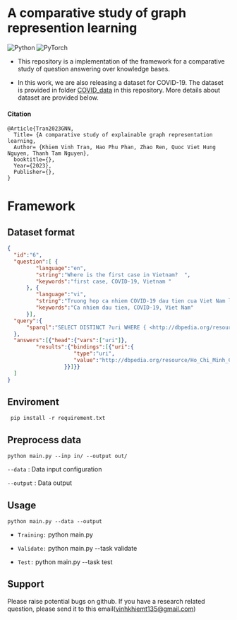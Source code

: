 # A comparative study of graph represention learning

![Python](https://img.shields.io/badge/python-3670A0?style=for-the-badge&logo=python&logoColor=ffdd54) 	![PyTorch](https://img.shields.io/badge/PyTorch-%23EE4C2C.svg?style=for-the-badge&logo=PyTorch&logoColor=white)

- This repository is a implementation of the framework for a comparative study of question answering over knowledge bases.

- In this work, we are also releasing a dataset for COVID-19. The dataset is provided in folder [COVID_data](https://github.com/tamlhp/kbqa/tree/main/data/COVID) in this repository. More details about dataset are provided below.

<!-- <!-- *Paper*: []() -->
#### Citation 
```
@Article{Tran2023GNN,
  Title= {A comparative study of explainable graph representation learning,
  Author= {Khiem Vinh Tran, Hao Phu Phan, Zhao Ren, Quoc Viet Hung Nguyen, Thanh Tam Nguyen},
  booktitle={},
  Year={2023},
  Publisher={},
}
```
# Framework

## Dataset format

```json
{
  "id":"6",
  "question":[ {
         "language":"en",
         "string":"Where is the first case in Vietnam?  ",
         "keywords":"first case, COVID-19, Vietnam "
      }, {
         "language":"vi",
         "string":"Truong hop ca nhiem COVID-19 dau tien cua Viet Nam la o dau?",
         "keywords":"Ca nhiem dau tien, COVID-19, Viet Nam"
      }],
  "query":{
      "sparql":"SELECT DISTINCT ?uri WHERE { <http://dbpedia.org/resource/COVID-19_pandemic_in_Vietnam> <http://dbpedia.org/property/firstCase> ?uri }"
  },
  "answers":[{"head":{"vars":["uri"]},
         "results":{"bindings":[{"uri":{
                     "type":"uri",
                     "value":"http://dbpedia.org/resource/Ho_Chi_Minh_City"
                  }}]}}
  ]
}
```

## Enviroment
` pip install -r requirement.txt` 
## Preprocess data


`python main.py --inp in/ --output out/ `

`--data` : Data input configuration

`--output` : Data output

##  Usage

`python main.py --data --output`
- ```Training:``` python main.py 

- ```Validate:``` python main.py --task validate

- ```Test:``` python main.py --task test

## Support 
Please raise potential bugs on github. If you have a research related question, please send it to this email(vinhkhiemt135@gmail.com)



